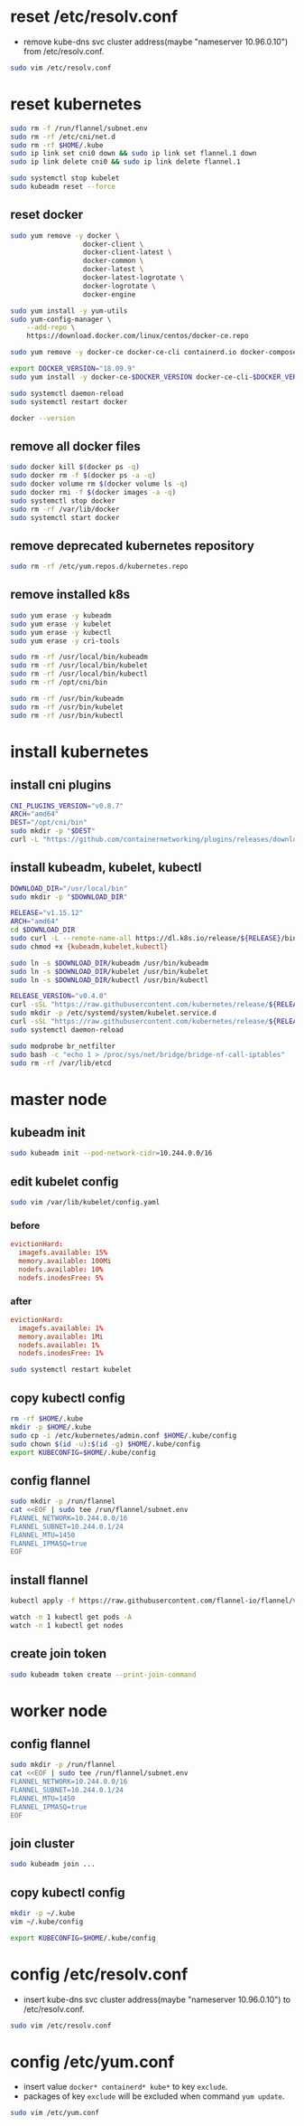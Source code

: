 # reset /etc/resolv.conf
- remove kube-dns svc cluster address(maybe "nameserver 10.96.0.10") from /etc/resolv.conf.

```bash
sudo vim /etc/resolv.conf
```

# reset kubernetes

```bash
sudo rm -f /run/flannel/subnet.env
sudo rm -rf /etc/cni/net.d
sudo rm -rf $HOME/.kube
sudo ip link set cni0 down && sudo ip link set flannel.1 down
sudo ip link delete cni0 && sudo ip link delete flannel.1

sudo systemctl stop kubelet
sudo kubeadm reset --force
```

## reset docker

```bash
sudo yum remove -y docker \
                  docker-client \
                  docker-client-latest \
                  docker-common \
                  docker-latest \
                  docker-latest-logrotate \
                  docker-logrotate \
                  docker-engine

sudo yum install -y yum-utils
sudo yum-config-manager \
    --add-repo \
    https://download.docker.com/linux/centos/docker-ce.repo

sudo yum remove -y docker-ce docker-ce-cli containerd.io docker-compose-plugin

export DOCKER_VERSION="18.09.9"
sudo yum install -y docker-ce-$DOCKER_VERSION docker-ce-cli-$DOCKER_VERSION containerd.io docker-compose-plugin

sudo systemctl daemon-reload
sudo systemctl restart docker

docker --version
```

## remove all docker files

```bash
sudo docker kill $(docker ps -q)
sudo docker rm -f $(docker ps -a -q)
sudo docker volume rm $(docker volume ls -q)
sudo docker rmi -f $(docker images -a -q)
sudo systemctl stop docker
sudo rm -rf /var/lib/docker
sudo systemctl start docker
```

## remove deprecated kubernetes repository

```bash
sudo rm -rf /etc/yum.repos.d/kubernetes.repo
```

## remove installed k8s

```bash
sudo yum erase -y kubeadm
sudo yum erase -y kubelet
sudo yum erase -y kubectl
sudo yum erase -y cri-tools

sudo rm -rf /usr/local/bin/kubeadm
sudo rm -rf /usr/local/bin/kubelet
sudo rm -rf /usr/local/bin/kubectl
sudo rm -rf /opt/cni/bin

sudo rm -rf /usr/bin/kubeadm
sudo rm -rf /usr/bin/kubelet
sudo rm -rf /usr/bin/kubectl
```

# install kubernetes

## install cni plugins

```bash
CNI_PLUGINS_VERSION="v0.8.7"
ARCH="amd64"
DEST="/opt/cni/bin"
sudo mkdir -p "$DEST"
curl -L "https://github.com/containernetworking/plugins/releases/download/${CNI_PLUGINS_VERSION}/cni-plugins-linux-${ARCH}-${CNI_PLUGINS_VERSION}.tgz" | sudo tar -C "$DEST" -xz
```

## install kubeadm, kubelet, kubectl

```bash
DOWNLOAD_DIR="/usr/local/bin"
sudo mkdir -p "$DOWNLOAD_DIR"

RELEASE="v1.15.12"
ARCH="amd64"
cd $DOWNLOAD_DIR
sudo curl -L --remote-name-all https://dl.k8s.io/release/${RELEASE}/bin/linux/${ARCH}/{kubeadm,kubelet,kubectl}
sudo chmod +x {kubeadm,kubelet,kubectl}

sudo ln -s $DOWNLOAD_DIR/kubeadm /usr/bin/kubeadm
sudo ln -s $DOWNLOAD_DIR/kubelet /usr/bin/kubelet
sudo ln -s $DOWNLOAD_DIR/kubectl /usr/bin/kubectl

RELEASE_VERSION="v0.4.0"
curl -sSL "https://raw.githubusercontent.com/kubernetes/release/${RELEASE_VERSION}/cmd/kubepkg/templates/latest/deb/kubelet/lib/systemd/system/kubelet.service" | sed "s:/usr/bin:${DOWNLOAD_DIR}:g" | sudo tee /etc/systemd/system/kubelet.service
sudo mkdir -p /etc/systemd/system/kubelet.service.d
curl -sSL "https://raw.githubusercontent.com/kubernetes/release/${RELEASE_VERSION}/cmd/kubepkg/templates/latest/deb/kubeadm/10-kubeadm.conf" | sed "s:/usr/bin:${DOWNLOAD_DIR}:g" | sudo tee /etc/systemd/system/kubelet.service.d/10-kubeadm.conf
sudo systemctl daemon-reload

sudo modprobe br_netfilter
sudo bash -c "echo 1 > /proc/sys/net/bridge/bridge-nf-call-iptables"
sudo rm -rf /var/lib/etcd
```

# master node

## kubeadm init

```bash
sudo kubeadm init --pod-network-cidr=10.244.0.0/16
```

## edit kubelet config

```bash
sudo vim /var/lib/kubelet/config.yaml
```

### before

```conf
evictionHard:
  imagefs.available: 15%
  memory.available: 100Mi
  nodefs.available: 10%
  nodefs.inodesFree: 5%
```

### after

```conf
evictionHard:
  imagefs.available: 1%
  memory.available: 1Mi
  nodefs.available: 1%
  nodefs.inodesFree: 1%
```

```bash
sudo systemctl restart kubelet
```

## copy kubectl config

```bash
rm -rf $HOME/.kube
mkdir -p $HOME/.kube
sudo cp -i /etc/kubernetes/admin.conf $HOME/.kube/config
sudo chown $(id -u):$(id -g) $HOME/.kube/config
export KUBECONFIG=$HOME/.kube/config
```

## config flannel

```bash
sudo mkdir -p /run/flannel
cat <<EOF | sudo tee /run/flannel/subnet.env
FLANNEL_NETWORK=10.244.0.0/16
FLANNEL_SUBNET=10.244.0.1/24
FLANNEL_MTU=1450
FLANNEL_IPMASQ=true
EOF
```

## install flannel

```bash
kubectl apply -f https://raw.githubusercontent.com/flannel-io/flannel/v0.13.0/Documentation/kube-flannel.yml

watch -n 1 kubectl get pods -A
watch -n 1 kubectl get nodes
```

## create join token

```bash
sudo kubeadm token create --print-join-command
```

# worker node

## config flannel

```bash
sudo mkdir -p /run/flannel
cat <<EOF | sudo tee /run/flannel/subnet.env
FLANNEL_NETWORK=10.244.0.0/16
FLANNEL_SUBNET=10.244.0.1/24
FLANNEL_MTU=1450
FLANNEL_IPMASQ=true
EOF
```

## join cluster

```bash
sudo kubeadm join ...
```

## copy kubectl config

```bash
mkdir -p ~/.kube
vim ~/.kube/config
```

```bash
export KUBECONFIG=$HOME/.kube/config
```

# config /etc/resolv.conf

- insert kube-dns svc cluster address(maybe "nameserver 10.96.0.10") to /etc/resolv.conf.

```bash
sudo vim /etc/resolv.conf
```

# config /etc/yum.conf

- insert value `docker* containerd* kube*` to key `exclude`.
- packages of key `exclude` will be excluded when command `yum update`.

```bash
sudo vim /etc/yum.conf
```
